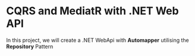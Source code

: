 # CQRS and MediatR with .NET Web API

In this project, we will create a .NET WebApi with **Automapper** utilising the **Repository** Pattern